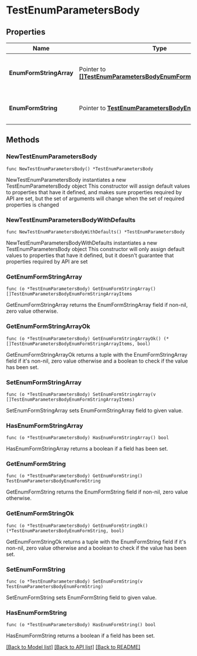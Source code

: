 # TestEnumParametersBody

## Properties

Name | Type | Description | Notes
------------ | ------------- | ------------- | -------------
**EnumFormStringArray** | Pointer to [**[]TestEnumParametersBodyEnumFormStringArrayItems**](TestEnumParametersBodyEnumFormStringArrayItems.md) | Form parameter enum test (string array) | [optional] 
**EnumFormString** | Pointer to [**TestEnumParametersBodyEnumFormString**](testEnumParametersBodyEnumFormString.md) |  | [optional] [default to "-efg"]

## Methods

### NewTestEnumParametersBody

`func NewTestEnumParametersBody() *TestEnumParametersBody`

NewTestEnumParametersBody instantiates a new TestEnumParametersBody object
This constructor will assign default values to properties that have it defined,
and makes sure properties required by API are set, but the set of arguments
will change when the set of required properties is changed

### NewTestEnumParametersBodyWithDefaults

`func NewTestEnumParametersBodyWithDefaults() *TestEnumParametersBody`

NewTestEnumParametersBodyWithDefaults instantiates a new TestEnumParametersBody object
This constructor will only assign default values to properties that have it defined,
but it doesn't guarantee that properties required by API are set

### GetEnumFormStringArray

`func (o *TestEnumParametersBody) GetEnumFormStringArray() []TestEnumParametersBodyEnumFormStringArrayItems`

GetEnumFormStringArray returns the EnumFormStringArray field if non-nil, zero value otherwise.

### GetEnumFormStringArrayOk

`func (o *TestEnumParametersBody) GetEnumFormStringArrayOk() (*[]TestEnumParametersBodyEnumFormStringArrayItems, bool)`

GetEnumFormStringArrayOk returns a tuple with the EnumFormStringArray field if it's non-nil, zero value otherwise
and a boolean to check if the value has been set.

### SetEnumFormStringArray

`func (o *TestEnumParametersBody) SetEnumFormStringArray(v []TestEnumParametersBodyEnumFormStringArrayItems)`

SetEnumFormStringArray sets EnumFormStringArray field to given value.

### HasEnumFormStringArray

`func (o *TestEnumParametersBody) HasEnumFormStringArray() bool`

HasEnumFormStringArray returns a boolean if a field has been set.

### GetEnumFormString

`func (o *TestEnumParametersBody) GetEnumFormString() TestEnumParametersBodyEnumFormString`

GetEnumFormString returns the EnumFormString field if non-nil, zero value otherwise.

### GetEnumFormStringOk

`func (o *TestEnumParametersBody) GetEnumFormStringOk() (*TestEnumParametersBodyEnumFormString, bool)`

GetEnumFormStringOk returns a tuple with the EnumFormString field if it's non-nil, zero value otherwise
and a boolean to check if the value has been set.

### SetEnumFormString

`func (o *TestEnumParametersBody) SetEnumFormString(v TestEnumParametersBodyEnumFormString)`

SetEnumFormString sets EnumFormString field to given value.

### HasEnumFormString

`func (o *TestEnumParametersBody) HasEnumFormString() bool`

HasEnumFormString returns a boolean if a field has been set.


[[Back to Model list]](../README.md#documentation-for-models) [[Back to API list]](../README.md#documentation-for-api-endpoints) [[Back to README]](../README.md)


